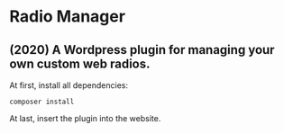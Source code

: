 # Radio Manager
## (2020) A Wordpress plugin for managing your own custom web radios.

At first, install all dependencies:

```
composer install
```

At last, insert the plugin into the website.
